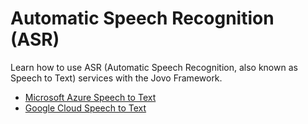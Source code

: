 # Automatic Speech Recognition (ASR)

Learn how to use ASR (Automatic Speech Recognition, also known as Speech to Text) services with the Jovo Framework.

- [Microsoft Azure Speech to Text](https://v3.jovo.tech/marketplace/jovo-asr-azure)
- [Google Cloud Speech to Text](https://v3.jovo.tech/marketplace/jovo-asr-gcloud)

<!--[metadata]: {"description": "Learn how to use ASR (Automatic Speech Recognition, also known as Speech to Text) services with the Jovo Framework.",
"route": "asr" }-->
